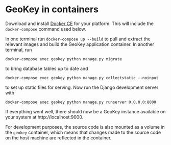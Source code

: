 # GeoKey in containers

Download and install [Docker
CE](https://www.docker.com/community-edition#download) for your platform. This
will include the `docker-compose` command used below.

In one terminal run `docker-compose up --build` to pull and extract the
relevant images and build the GeoKey application container. In another
terminal, run
```
docker-compose exec geokey python manage.py migrate
```
to bring database tables up to date and
```
docker-compose exec geokey python manage.py collectstatic --noinput
```
to set up static files for serving. Now run the Django development server with
```
docker-compose exec geokey python manage.py runserver 0.0.0.0:8000
```

If everything went well, there should now be a GeoKey instance available on
your system at http://localhost:9000.

For development purposes, the source code is also mounted as a volume in the
`geokey` container, which means that changes made to the source code on the
host machine are reflected in the container.

